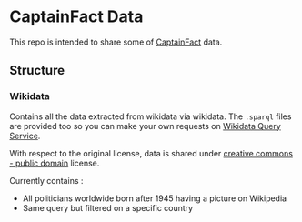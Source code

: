 # CaptainFact Data

This repo is intended to share some of [CaptainFact](https://captainfact.io) data.


## Structure

### Wikidata

Contains all the data extracted from wikidata via wikidata. The `.sparql` files are provided too so you can make your
own requests on [Wikidata Query Service](https://query.wikidata.org/).

With respect to the original license, data is shared under
[creative commons - public domain](https://creativecommons.org/publicdomain/zero/1.0/) license.

Currently contains :

  * All politicians worldwide born after 1945 having a picture on Wikipedia 
  * Same query but filtered on a specific country